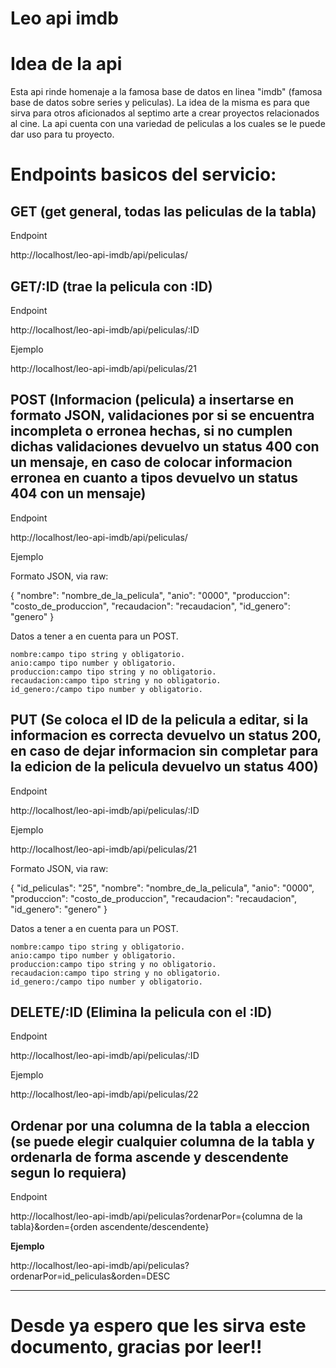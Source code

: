 # Leo api imdb

# Idea de la api

<p>
Esta api rinde homenaje a la famosa base de datos en linea "imdb" (famosa base de datos sobre series y peliculas). La idea de la misma es para que sirva para otros aficionados al septimo arte a crear proyectos relacionados al cine. La api cuenta con una variedad de peliculas a los cuales se le puede dar uso para tu proyecto.
</p>

# Endpoints basicos del servicio:

## GET (get general, todas las peliculas de la tabla) 
<p>Endpoint</p>

<p> http://localhost/leo-api-imdb/api/peliculas/ </p>

## GET/:ID (trae la pelicula con :ID)
<p>Endpoint</p>

<p> http://localhost/leo-api-imdb/api/peliculas/:ID </p>

<p>Ejemplo</p>

<p> http://localhost/leo-api-imdb/api/peliculas/21 </p>

## POST (Informacion (pelicula) a insertarse en formato JSON, validaciones por si se encuentra incompleta o erronea hechas, si no cumplen dichas validaciones devuelvo un status 400 con un mensaje, en caso de colocar informacion erronea en cuanto a tipos devuelvo un status 404 con un mensaje)

<p>Endpoint</p>

<p> http://localhost/leo-api-imdb/api/peliculas/ </p>

<p>Ejemplo</p>
<p>Formato JSON, via raw:</p>
<p>
{
    "nombre": "nombre_de_la_pelicula",
    "anio": "0000",
    "produccion": "costo_de_produccion", 
    "recaudacion": "recaudacion", 
    "id_genero": "genero" 
}
</p>

<p>
    Datos a tener a en cuenta para un POST.

    nombre:campo tipo string y obligatorio.
    anio:campo tipo number y obligatorio.
    produccion:campo tipo string y no obligatorio.
    recaudacion:campo tipo string y no obligatorio.
    id_genero:/campo tipo number y obligatorio.
</p>

## PUT (Se coloca el ID de la pelicula a editar, si la informacion es correcta devuelvo un status 200, en caso de dejar informacion sin completar para la edicion de la pelicula devuelvo un status 400)

<p>Endpoint</p>

<p> http://localhost/leo-api-imdb/api/peliculas/:ID </p>

<p>Ejemplo</p>

<p> http://localhost/leo-api-imdb/api/peliculas/21 </p>

<p>Formato JSON, via raw:</p>
<p>
{
    "id_peliculas": "25",
    "nombre": "nombre_de_la_pelicula",
    "anio": "0000",
    "produccion": "costo_de_produccion", 
    "recaudacion": "recaudacion", 
    "id_genero": "genero" 
}
</p>

<p>
    Datos a tener a en cuenta para un POST.

    nombre:campo tipo string y obligatorio.
    anio:campo tipo number y obligatorio.
    produccion:campo tipo string y no obligatorio.
    recaudacion:campo tipo string y no obligatorio.
    id_genero:/campo tipo number y obligatorio.
</p>

## DELETE/:ID (Elimina la pelicula con el :ID)

<p>Endpoint</p>

<p> http://localhost/leo-api-imdb/api/peliculas/:ID </p>

<p>Ejemplo</p>

<p> http://localhost/leo-api-imdb/api/peliculas/22 </p>

## Ordenar por una columna de la tabla a eleccion (se puede elegir cualquier columna de la tabla y ordenarla de forma ascende y descendente segun lo requiera)

<p>Endpoint</p>

<p> http://localhost/leo-api-imdb/api/peliculas?ordenarPor={columna de la tabla}&orden={orden ascendente/descendente}</p>

__Ejemplo__

<p> http://localhost/leo-api-imdb/api/peliculas?ordenarPor=id_peliculas&orden=DESC </p>

--------------------------------------------------------------------------------------------------------------

# Desde ya espero que les sirva este documento, gracias por leer!!



